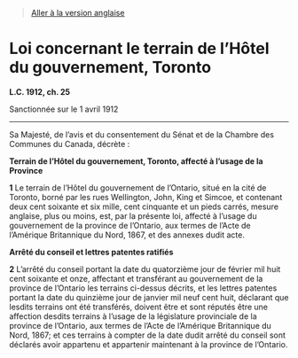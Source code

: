 > [Aller à la version anglaise](/en/Acts/Statutes%20of%20Canada/1912/c.%2025.md)

# Loi concernant le terrain de l’Hôtel du gouvernement, Toronto

**L.C. 1912, ch. 25**


Sanctionnée sur le 1 avril 1912

----------



Sa Majesté, de l’avis et du consentement du Sénat et de la Chambre des Communes du Canada, décrète :






**Terrain de l’Hôtel du gouvernement, Toronto, affecté à l’usage de la Province**

**1** Le terrain de l’Hôtel du gouvernement de l’Ontario, situé en la cité de Toronto, borné par les rues Wellington, John, King et Simcoe, et contenant deux cent soixante et six mille, cent cinquante et un pieds carrés, mesure anglaise, plus ou moins, est, par la présente loi, affecté à l’usage du gouvernement de la province de l’Ontario, aux termes de l’Acte de l’Amérique Britannique du Nord, 1867, et des annexes dudit acte.




**Arrêté du conseil et lettres patentes ratifiés**

**2** L’arrêté du conseil portant la date du quatorzième jour de février mil huit cent soixante et onze, affectant et transférant au gouvernement de la province de l’Ontario les terrains ci-dessus décrits, et les lettres patentes portant la date du quinzième jour de janvier mil neuf cent huit, déclarant que lesdits terrains ont été transférés, doivent être et sont réputés être une affection desdits terrains à l’usage de la législature provinciale de la province de l’Ontario, aux termes de l’Acte de l’Amérique Britannique du Nord, 1867; et ces terrains à compter de la date dudit arrêté du conseil sont déclarés avoir appartenu et appartenir maintenant à la province de l’Ontario.


